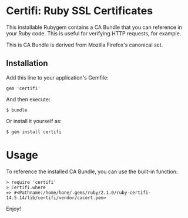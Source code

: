 # Certifi: Ruby SSL Certificates

This installable Rubygem contains a CA Bundle that you can reference in your Ruby code. This is useful for verifying HTTP requests, for example.

This is CA Bundle is derived from Mozilla Firefox's canonical set.

## Installation

Add this line to your application's Gemfile:

    gem 'certifi'

And then execute:

    $ bundle

Or install it yourself as:

    $ gem install certifi

# Usage

To reference the installed CA Bundle, you can use the built-in function:

    > require 'certifi'
    > Certifi.where
    => #<Pathname:/home/hone/.gems/ruby/2.1.0/ruby-certifi-14.5.14/lib/certifi/vendor/cacert.pem>

Enjoy!
